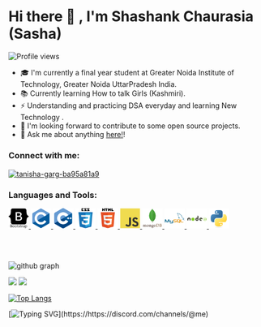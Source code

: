 # Hi there 👋 , I'm Shashank Chaurasia (Sasha)
![Profile views](https://gpvc.arturio.dev/shashank-16)  

* 🎓 I'm currently a final year student at Greater Noida Institute of Technology, Greater Noida UttarPradesh India.
* 📚 Currently learning How to talk Girls (Kashmiri).
* ⚡️ Understanding and practicing DSA everyday and learning New Technology .
* 🔎 I'm looking forward to contribute to some open source projects.
* 💬 Ask me about anything [here!](https://github.com/shashank-16/shashank-16/issues)!

<h3 align="left">Connect with me:</h3>
<p align="left">
<a href="https://www.linkedin.com/in/shashank-chaurasia-168439197/" target="blank"><img align="center" src="https://raw.githubusercontent.com/rahuldkjain/github-profile-readme-generator/master/src/images/icons/Social/linked-in-alt.svg" alt="tanisha-garg-ba95a81a9" height="30" width="40" /></a>
  <!-- <a href="https://www.leetcode.com/tanisha1803" target="blank"><img align="center" src="https://raw.githubusercontent.com/rahuldkjain/github-profile-readme-generator/master/src/images/icons/Social/leet-code.svg" alt="tanisha1803" height="30" width="40" /></a> -->
<!-- <a href="https://www.codechef.com/users/tanisha1803" target="blank"><img align="center" src="https://cdn.jsdelivr.net/npm/simple-icons@3.1.0/icons/codechef.svg" alt="tanisha1803" height="30" width="40" /></a> -->
<!-- <a href="https://codeforces.com/profile/tanisha1803" target="blank"><img align="center" src="https://cdn.jsdelivr.net/npm/simple-icons@3.0.1/icons/codeforces.svg" alt="tanisha1803" height="30" width="40" /></a> -->
<!-- <a href="https://auth.geeksforgeeks.org/user/tanisha1803" target="blank"><img align="center" src="https://raw.githubusercontent.com/rahuldkjain/github-profile-readme-generator/master/src/images/icons/Social/geeks-for-geeks.svg" alt="tanisha1803" height="30" width="40" /></a> -->
</p>


<h3 align="left">Languages and Tools:</h3>
<p align="left"> <a href="https://getbootstrap.com" target="_blank"> <img src="https://raw.githubusercontent.com/devicons/devicon/master/icons/bootstrap/bootstrap-plain-wordmark.svg" alt="bootstrap" width="40" height="40"/> </a> <a href="https://www.cprogramming.com/" target="_blank"> <img src="https://raw.githubusercontent.com/devicons/devicon/master/icons/c/c-original.svg" alt="c" width="40" height="40"/> </a> <a href="https://www.w3schools.com/cpp/" target="_blank"> <img src="https://raw.githubusercontent.com/devicons/devicon/master/icons/cplusplus/cplusplus-original.svg" alt="cplusplus" width="40" height="40"/> </a> <a href="https://www.w3schools.com/css/" target="_blank"> <img src="https://raw.githubusercontent.com/devicons/devicon/master/icons/css3/css3-original-wordmark.svg" alt="css3" width="40" height="40"/> </a> <a href="https://www.w3.org/html/" target="_blank"> <img src="https://raw.githubusercontent.com/devicons/devicon/master/icons/html5/html5-original-wordmark.svg" alt="html5" width="40" height="40"/> </a> <a href="https://developer.mozilla.org/en-US/docs/Web/JavaScript" target="_blank"> <img src="https://raw.githubusercontent.com/devicons/devicon/master/icons/javascript/javascript-original.svg" alt="javascript" width="40" height="40"/> </a> <a href="https://www.mongodb.com/" target="_blank"> <img src="https://raw.githubusercontent.com/devicons/devicon/master/icons/mongodb/mongodb-original-wordmark.svg" alt="mongodb" width="40" height="40"/> </a> <a href="https://www.mysql.com/" target="_blank"> <img src="https://raw.githubusercontent.com/devicons/devicon/master/icons/mysql/mysql-original-wordmark.svg" alt="mysql" width="40" height="40"/> </a> <a href="https://nodejs.org" target="_blank"> <img src="https://raw.githubusercontent.com/devicons/devicon/master/icons/nodejs/nodejs-original-wordmark.svg" alt="nodejs" width="40" height="40"/> </a> <a href="https://www.python.org" target="_blank"> <img src="https://raw.githubusercontent.com/devicons/devicon/master/icons/python/python-original.svg" alt="python" width="40" height="40"/> </a> </p>

<br>
<br>

![github graph](https://activity-graph.herokuapp.com/graph?username=shashank-16&theme=react-dark)

<img src = "https://github-readme-streak-stats.herokuapp.com?user=shashank-16&theme=dark&hide_border=false" width = 500>
<img src = "https://github-readme-stats.vercel.app/api?username=shashank-16&show_icons=true&theme=dark" width = 500>



[![Top Langs](https://github-readme-stats.vercel.app/api/top-langs/?username=shashank-16&theme=dark)](https://github.com/shashank-16/github-readme-stats)

[![Typing SVG](https://readme-typing-svg.herokuapp.com/?lines=Lets+talk!!!&center=true&color="FFC0CB")](https://https://discord.com/channels/@me)
